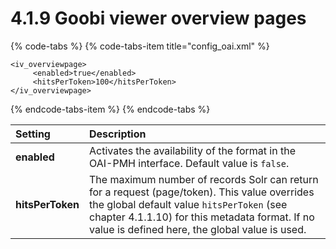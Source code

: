 # 4.1.9 Goobi viewer overview pages

{% code-tabs %}
{% code-tabs-item title="config\_oai.xml" %}
```markup
<iv_overviewpage>
     <enabled>true</enabled>
     <hitsPerToken>100</hitsPerToken>
</iv_overviewpage>
```
{% endcode-tabs-item %}
{% endcode-tabs %}

| Setting  | Description |
| :--- | :--- |
| **enabled** | Activates the availability of the format in the OAI-PMH interface. Default value is `false`. |
| **hitsPerToken** | The maximum number of records Solr can return for a request \(page/token\). This value overrides the global default value `hitsPerToken` \(see chapter 4.1.1.10\) for this metadata format. If no value is defined here, the global value is used. |


